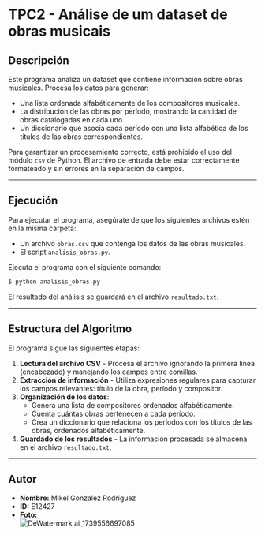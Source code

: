 # TPC2 - Análise de um dataset de obras musicais 

## Descripción
Este programa analiza un dataset que contiene información sobre obras musicales. Procesa los datos para generar:
- Una lista ordenada alfabéticamente de los compositores musicales.
- La distribución de las obras por período, mostrando la cantidad de obras catalogadas en cada uno.
- Un diccionario que asocia cada período con una lista alfabética de los títulos de las obras correspondientes.

Para garantizar un procesamiento correcto, está prohibido el uso del módulo `csv` de Python. El archivo de entrada debe estar correctamente formateado y sin errores en la separación de campos.

---

## Ejecución
Para ejecutar el programa, asegúrate de que los siguientes archivos estén en la misma carpeta:
- Un archivo `obras.csv` que contenga los datos de las obras musicales.
- El script `analisis_obras.py`.

Ejecuta el programa con el siguiente comando:
```sh
$ python analisis_obras.py
```

El resultado del análisis se guardará en el archivo `resultado.txt`.

---

## Estructura del Algoritmo
El programa sigue las siguientes etapas:
1. **Lectura del archivo CSV** - Procesa el archivo ignorando la primera línea (encabezado) y manejando los campos entre comillas.
2. **Extracción de información** - Utiliza expresiones regulares para capturar los campos relevantes: título de la obra, período y compositor.
3. **Organización de los datos**:
   - Genera una lista de compositores ordenados alfabéticamente.
   - Cuenta cuántas obras pertenecen a cada período.
   - Crea un diccionario que relaciona los períodos con los títulos de las obras, ordenados alfabéticamente.
4. **Guardado de los resultados** - La información procesada se almacena en el archivo `resultado.txt`.

---

## Autor
- **Nombre:** Mikel Gonzalez Rodriguez  
- **ID:** E12427  
- **Foto:**  
  ![DeWatermark ai_1739556697085](https://github.com/user-attachments/assets/a8f2e7a4-3b17-4400-9168-31479b35317b)
